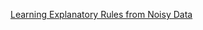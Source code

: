 [Learning Explanatory Rules from Noisy Data](learning_explanatory_rules_from_noisy_data/learning_explanatory_rules_from_noisy_data.md)
